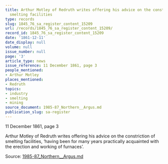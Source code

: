 ```yaml
---
title: Arthur Motley of Redruth writes offering his advice on the constriction of
  smelting facilities
type: records
slug: 1845_76_sa_register_content_15209
url: /records/1845_76_sa_register_content_15209/
record_id: 1845_76_sa_register_content_15209
date: '1861-12-11'
date_display: null
volume: null
issue_number: null
page: '3'
article_type: news
issue_reference: 11 December 1861, page 3
people_mentioned:
- Arthur Motley
places_mentioned:
- Redruth
topics:
- industry
- smelting
- mining
source_document: 1985-87_Northern__Argus.md
publication_slug: sa-register
---
```


11 December 1861, page 3

Arthur Motley of Redruth writes offering his advice on the constriction of smelting facilities, ‘having been for many years practically acquainted with the erection and working of furnaces’.

Source: [1985-87_Northern__Argus.md](/downloads/markdown/1985-87_Northern__Argus.md)

